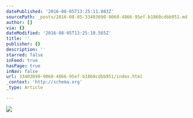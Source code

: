 ```yaml
---
datePublished: '2016-08-05T13:25:11.083Z'
sourcePath: _posts/2016-08-05-33403090-9060-4866-95ef-b1860cdbb951.md
author: []
via: {}
dateModified: '2016-08-05T13:25:10.565Z'
title: ''
publisher: {}
description: ''
starred: false
inFeed: true
hasPage: true
inNav: false
url: 33403090-9060-4866-95ef-b1860cdbb951/index.html
_context: 'http://schema.org'
_type: Article

---
```

![](https://the-grid-user-content.s3-us-west-2.amazonaws.com/9ae4a983-969b-4445-a54c-a50c6f47b016.jpg)